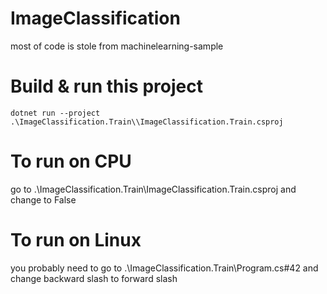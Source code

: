 # ImageClassification
most of code is stole from machinelearning-sample

# Build & run this project
```
dotnet run --project .\ImageClassification.Train\\ImageClassification.Train.csproj
```

# To run on CPU

go to .\ImageClassification.Train\ImageClassification.Train.csproj and change <UseGpu> to False

# To run on Linux
you probably need to go to .\ImageClassification.Train\Program.cs#42 and change backward slash to forward slash

